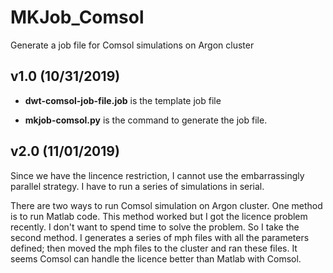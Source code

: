 # MKJob_Comsol
Generate a job file for Comsol simulations on Argon cluster


## v1.0 (10/31/2019)

   * **dwt-comsol-job-file.job** is the template job file

   * **mkjob-comsol.py** is the command to generate the job file.


## v2.0 (11/01/2019)

   Since we have the lincence restriction, I cannot use the
   embarrassingly parallel strategy. I have to run a series of
   simulations in serial.

   There are two ways to run Comsol simulation on Argon cluster. One
   method is to run Matlab code. This method worked but I got the
   licence problem recently. I don't want to spend time to solve the
   problem. So I take the second method. I generates a series of mph
   files with all the parameters defined; then moved the mph files to
   the cluster and ran these files. It seems Comsol can handle the
   licence better than Matlab with Comsol.
